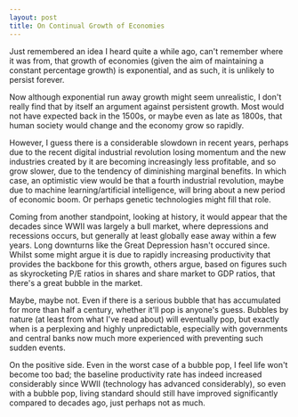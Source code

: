 ```yaml
---
layout: post
title: On Continual Growth of Economies
---
```


Just remembered an idea I heard quite a while ago, can't remember where it was from, that growth of economies (given the aim of maintaining a constant percentage growth) is exponential, and as such, it is unlikely to persist forever.

Now although exponential run away growth might seem unrealistic, I don't really find that by itself an argument against persistent growth. Most would not have expected back in the 1500s, or maybe even as late as 1800s, that human society would change and the economy grow so rapidly.

However, I guess there is a considerable slowdown in recent years, perhaps due to the recent digital industrial revolution losing momentum and the new industries created by it are becoming increasingly less profitable, and so grow slower, due to the tendency of diminishing marginal benefits. In which case, an optimistic view would be that a fourth industrial revolution, maybe due to machine learning/artificial intelligence, will bring about a new period of economic boom. Or perhaps genetic technologies might fill that role.

Coming from another standpoint, looking at history, it would appear that the decades since WWII was largely a bull market, where depressions and recessions occurs, but generally at least globally ease away within a few years. Long downturns like the Great Depression hasn't occured since. Whilst some might argue it is due to rapidly increasing productivity that provides the backbone for this growth, others argue, based on figures such as skyrocketing P/E ratios in shares and share market to GDP ratios, that there's a great bubble in the market.

Maybe, maybe not. Even if there is a serious bubble that has accumulated for more than half a century, whether it'll pop is anyone's guess. Bubbles by nature (at least from what I've read about) will eventually pop, but exactly when is a perplexing and highly unpredictable, especially with governments and central banks now much more experienced with preventing such sudden events. 

On the positive side. Even in the worst case of a bubble pop, I feel life won't become too bad; the baseline productivity rate has indeed increased considerably since WWII (technology has advanced considerably), so even with a bubble pop, living standard should still have improved significantly compared to decades ago, just perhaps not as much.